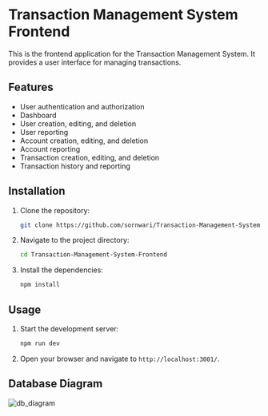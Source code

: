 # Transaction Management System Frontend

This is the frontend application for the Transaction Management System. It provides a user interface for managing transactions.

## Features

- User authentication and authorization
- Dashboard
- User creation, editing, and deletion
- User reporting
- Account creation, editing, and deletion
- Account reporting
- Transaction creation, editing, and deletion
- Transaction history and reporting

## Installation

1. Clone the repository:
    ```bash
    git clone https://github.com/sornwari/Transaction-Management-System-Frontend.git
    ```
2. Navigate to the project directory:
    ```bash
    cd Transaction-Management-System-Frontend
    ```
3. Install the dependencies:
    ```bash
    npm install
    ```

## Usage

1. Start the development server:
    ```bash
    npm run dev
    ```
2. Open your browser and navigate to `http://localhost:3001/`.

## Database Diagram
![db_diagram](https://github.com/user-attachments/assets/0579b139-9c26-40c5-acbd-1aaca52b2fbb)

